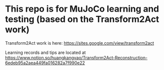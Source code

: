 # This repo is for MuJoCo learning and testing (based on the Transform2Act work)
Transform2Act work is here: https://sites.google.com/view/transform2act

Learning records and tips are located at https://www.notion.so/huangkangyao/Transform2Act-Reconstruction-6edeb95a2aea449fa016282a7f990e22
